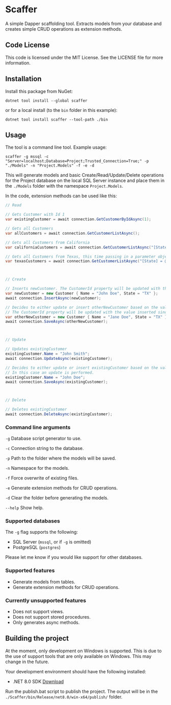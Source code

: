 # Scaffer

A simple Dapper scaffolding tool. Extracts models from your database and creates simple CRUD operations as extension methods.

## Code License

This code is licensed under the MIT License. See the LICENSE file for more information.

## Installation

Install this package from NuGet:

```shell
dotnet tool install --global scaffer
```

or for a local install (to the `bin` folder in this example):

```shell
dotnet tool install scaffer --tool-path ./bin
```

## Usage

The tool is a command line tool. Example usage:

```shell
scaffer -g mssql -c "Server=localhost;Database=Project;Trusted_Connection=True;" -p "./Models" -n "Project.Models" -f -e -d
```

This will generate models and basic Create/Read/Update/Delete operations for the Project database on the local SQL Server instance and place them in the `./Models` folder with the namespace `Project.Models`.

In the code, extension methods can be used like this:

```csharp
// Read

// Gets Customer with Id 1
var existingCustomer = await connection.GetCustomerByIdAsync(1);

// Gets all Customers
var allCustomers = await connection.GetCustomerListAsync();

// Gets all Customers from California
var californiaCustomers = await connection.GetCustomerListAsync("[State] = 'CA'");

// Gets all Customers from Texas, this time passing in a parameter object as with normal Dapper.
var texasCustomers = await connection.GetCustomerListAsync("[State] = @State", new { State = "TX" });



// Create

// Inserts newCustomer. The CustomerId property will be updated with the value inserted.
var newCustomer = new Customer { Name = "John Doe", State = "TX" };
await connection.InsertAsync(newCustomer);

// Decides to either update or insert otherNewCustomer based on the value of the Id property.
// The CustomerId property will be updated with the value inserted since this is a new customer.
var otherNewCustomer = new Customer { Name = "Jane Doe", State = "TX" };
await connection.SaveAsync(otherNewCustomer);



// Update

// Updates existingCustomer
existingCustomer.Name = "John Smith";
await connection.UpdateAsync(existingCustomer);

// Decides to either update or insert existingCustomer based on the value of the Id property.
// In this case an update is performed.
existingCustomer.Name = "John Doe";
await connection.SaveAsync(existingCustomer);



// Delete

// Deletes existingCustomer
await connection.DeleteAsync(existingCustomer);
```

### Command line arguments

`-g` Database script generator to use.

`-c` Connection string to the database.

`-p` Path to the folder where the models will be saved.

`-n` Namespace for the models.

`-f` Force overwrite of existing files.

`-e` Generate extension methods for CRUD operations.

`-d` Clear the folder before generating the models.

`--help` Show help.

### Supported databases

The `-g` flag supports the following:

- SQL Server (`mssql`, or if `-g` is omitted)
- PostgreSQL (`postgres`)

Please let me know if you would like support for other databases.

### Supported features

- Generate models from tables.
- Generate extension methods for CRUD operations.

### Currently unsupported features

- Does not support views.
- Does not support stored procedures.
- Only generates async methods.

## Building the project

At the moment, only development on Windows is supported. This is due to the use of support tools that are only available on Windows. This may change in the future.

Your development environment should have the following installed:
- .NET 8.0 SDK [Download](https://dotnet.microsoft.com/download/dotnet/8.0)

Run the publish.bat script to publish the project. The output will be in the `./Scaffer/bin/Release/net8.0/win-x64/publish/` folder.
